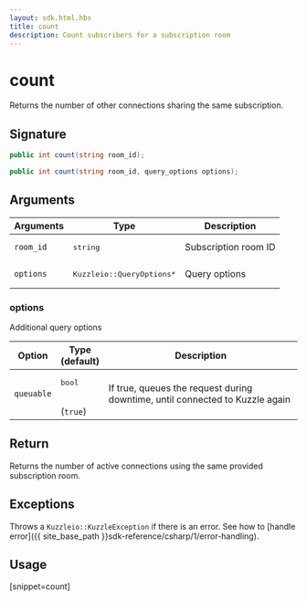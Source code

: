 ```yaml
---
layout: sdk.html.hbs
title: count
description: Count subscribers for a subscription room
---
```


# count

Returns the number of other connections sharing the same subscription.

## Signature

```csharp
public int count(string room_id);

public int count(string room_id, query_options options);

```

## Arguments

| Arguments    | Type    | Description |
|--------------|---------|-------------|
| `room_id` | <pre>string</pre> | Subscription room ID |
| `options` | <pre>Kuzzleio::QueryOptions\*</pre> | Query options |

### options

Additional query options

| Option     | Type<br/>(default)  | Description   |
| ---------- | ------- | --------------------------------- |
| `queuable` | <pre>bool</pre><br/>(`true`) |  If true, queues the request during downtime, until connected to Kuzzle again |

## Return

Returns the number of active connections using the same provided subscription room.

## Exceptions

Throws a `Kuzzleio::KuzzleException` if there is an error. See how to [handle error]({{ site_base_path }}sdk-reference/csharp/1/error-handling).

## Usage

[snippet=count]
